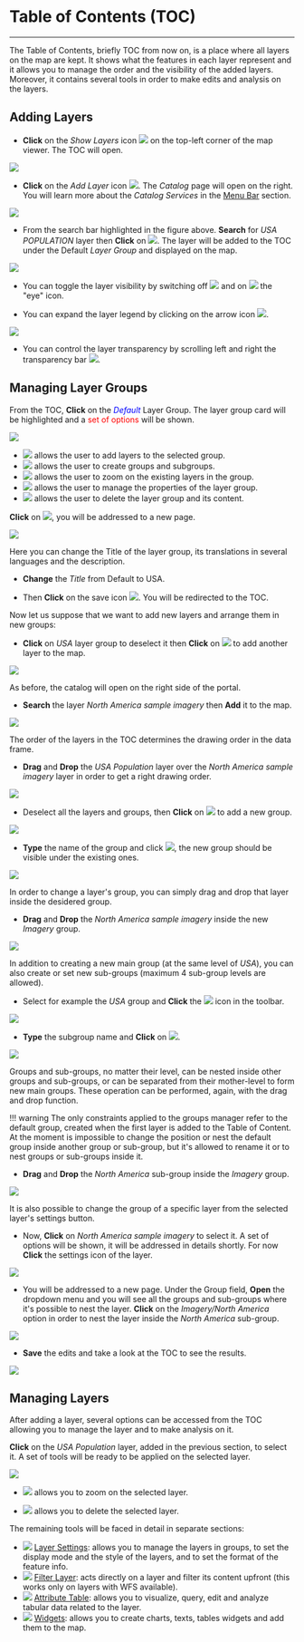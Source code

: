 # Table of Contents (TOC)
************************
The Table of Contents, briefly TOC from now on, is a place where all layers on the map are kept. It shows what the features in each layer represent and it allows you to manage the order and the visibility of the added layers. Moreover, it contains several tools in order to make edits and analysis on the layers.

Adding Layers
-------------
* **Click** on the *Show Layers* icon <img src="../img/button/show-layers.jpg" class="ms-docbutton" /> on the top-left corner of the map viewer. The TOC will open.

<img src="../img/toc/toc.jpg" class="ms-docimage"  style="max-width:300px;" />

* **Click** on the *Add Layer* icon <img src="../img/button/add_layer_button.jpg" class="ms-docbutton"/>. The *Catalog* page will open on the right. You will learn more about the *Catalog Services* in the [Menu Bar](menu-bar.md) section.

<img src="../img/toc/catalog.jpg" class="ms-docimage"  style="max-width:500px;" />

* From the search bar highlighted in the figure above. **Search** for *USA POPULATION* layer then **Click** on  <img src="../img/button/add_to_map_button.jpg" class="ms-docbutton"/>. The layer will be added to the TOC under the Default *Layer Group* and displayed on the map.

<img src="../img/toc/layer-usa.jpg" class="ms-docimage"/>

* You can toggle the layer visibility by switching off <img src="../img/button/eyeoff.jpg" class="ms-docbutton"/> and on <img src="../img/button/eyeon.jpg" class="ms-docbutton"/> the "eye" icon.

* You can expand the layer legend by clicking on the arrow icon <img src="../img/button/legend-icon.jpg" class="ms-docbutton"/>.

<img src="../img/toc/layer-legend.jpg" class="ms-docimage"  style="max-width:500px;"/>

* You can control the layer transparency by scrolling left and right the transparency bar <img src="../img/toc/transparency-bar.jpg" class="ms-docbutton" style="max-height:20px"/>.

Managing Layer Groups
---------------------
From the TOC, **Click** on the <span style="color:blue">*Default* </span> Layer Group. The layer group card will be highlighted and a <span style="color:red">set of options </span> will be shown.

<img src="../img/toc/layer_group.jpg" class="ms-docimage"  style="max-width:300px;"/>

 * <img src="../img/button/add_layer_button.jpg" class="ms-docbutton"/> allows the user to add layers to the selected group.
 * <img src="../img/button/add_group_button.jpg" class="ms-docbutton"/> allows the user to create groups and subgroups.
 * <img src="../img/button/zoom-layer.jpg" class="ms-docbutton"/> allows the user to zoom on the existing layers in the group.
 * <img src="../img/button/properties.jpg" class="ms-docbutton"/> allows the user to manage the properties of the layer group.
 * <img src="../img/button/delete.jpg" class="ms-docbutton"/> allows the user to delete the layer group and its content.

**Click** on <img src="../img/button/properties.jpg" class="ms-docbutton"/>, you will be addressed to a new page.

<img src="../img/toc/group-settings.jpg" class="ms-docimage"  style="max-width:500px;"/>

Here you can change the Title of the layer group, its translations in several languages and the description.

* **Change** the *Title* from Default to USA.

* Then **Click** on the save icon <img src="../img/button/save-icon.jpg" class="ms-docbutton"/>. You will be redirected to the TOC.

Now let us suppose that we want to add new layers and arrange them in new groups:

* **Click** on *USA* layer group to deselect it then **Click** on <img src="../img/button/add_layer_button.jpg" class="ms-docbutton"/> to add another layer to the map.

<img src="../img/toc/usa_group.jpg" class="ms-docimage"  style="max-width:300px;"/>

As before, the catalog will open on the right side of the portal.

* **Search** the layer *North America sample imagery* then **Add** it to the map.

<img src="../img/toc/second-layer.jpg" class="ms-docimage"  style="max-width:500px;"/>

The order of the layers in the TOC determines the drawing order in the data frame.

*  **Drag** and **Drop** the *USA Population* layer over the  *North America sample imagery* layer in order to get a right drawing order.

<img src="../img/toc/order-layers.jpg" class="ms-docimage"  style="max-width:500px;"/>

* Deselect all the layers and groups, then **Click** on <img src="../img/button/add_group_button.jpg" class="ms-docbutton"/> to add a new group.

<img src="../img/toc/new_group_name.jpg" class="ms-docimage"  style="max-width:300px;"/>

* **Type** the name of the group and click <img src="../img/button/add_group_confirm_button.jpg" class="ms-docbutton"/>, the new group should be visible under the existing ones.

<img src="../img/toc/new_group.jpg" class="ms-docimage"  style="max-width:300px;"/>

In order to change a layer's group, you can simply drag and drop that layer inside the desidered group.

* **Drag** and **Drop** the *North America sample imagery* inside the new *Imagery* group.

<img src="../img/toc/layer-in-group.jpg" class="ms-docimage"  style="max-width:300px;"/>

In addition to creating a new main group (at the same level of *USA*), you can also create or set new sub-groups (maximum 4 sub-group levels are allowed). 

* Select for example the *USA* group and **Click** the <img src="../img/button/add_group_button.jpg" class="ms-docbutton"/> icon in the toolbar.

<img src="../img/toc/north_america_subgroup.jpg" class="ms-docimage"  style="max-width:300px;"/>

* **Type** the subgroup name and **Click** on <img src="../img/button/add_group_confirm_button.jpg" class="ms-docbutton"/>.

<img src="../img/toc/new-subgroup.jpg" class="ms-docimage"  style="max-width:300px;"/>

Groups and sub-groups, no matter their level, can be nested inside other groups and sub-groups, or can be separated from their mother-level to form new main groups. These operation can be performed, again, with the drag and drop function.

!!! warning
    The only constraints applied to the groups manager refer to the default group, created when the first layer is added to the Table of Content. At the moment is impossible to change the position or nest the default group inside another group or sub-group, but it's allowed to rename it or to nest groups or sub-groups inside it.  

* **Drag** and **Drop** the *North America* sub-group inside the *Imagery* group.

<img src="../img/toc/subgroup-in-group.jpg" class="ms-docimage"  style="max-width:300px;"/>

It is also possible to change the group of a specific layer from the selected layer's settings button. 

* Now, **Click** on *North America sample imagery* to select it. A set of options will be shown, it will be addressed in details shortly. For now **Click** the settings icon of the layer. 

<img src="../img/toc/layer-settings.jpg" class="ms-docimage"  style="max-width:300px;"/>

* You will be addressed to a new page. Under the Group field, **Open** the dropdown menu and you will see all the groups and sub-groups where it's possible to nest the layer. **Click** on the *Imagery/North America* option in order to nest the layer inside the *North America* sub-group.

<img src="../img/toc/layer-to-subgroup.jpg" class="ms-docimage"  style="max-width:300px;"/>

* **Save** the edits and take a look at the TOC to see the results.

<img src="../img/toc/layer-moved.jpg" class="ms-docimage"  style="max-width:300px;"/>

Managing Layers
---------------

After adding a layer, several options can be accessed from the TOC allowing you to manage the layer and to make analysis on it.

**Click** on the *USA Population* layer, added in the previous section, to select it. A set of tools will be ready to be applied on the selected layer.

<img src="../img/toc/layer-tools.jpg" class="ms-docimage"  style="max-width:300px;" />

* <img src="../img/button/zoom-layer.jpg" class="ms-docbutton"/> allows you to zoom on the selected layer.

* <img src="../img/button/delete.jpg" class="ms-docbutton"/> allows you to delete the selected layer.

The remaining tools will be faced in detail in separate sections:

*  <img src="../img/button/properties.jpg" class="ms-docbutton"/> [Layer Settings](layer-settings.md): allows you to manage the layers in groups, to set the display mode and the style of the layers, and to set the format of the feature info.
*  <img src="../img/button/filter-layer.jpg" class="ms-docbutton"/> [Filter Layer](filtering-layers.md): acts directly on a layer and filter its content upfront (this works only on layers with WFS available).
*  <img src="../img/button/attributes-table.jpg" class="ms-docbutton" /> [Attribute Table](attributes-table.md): allows you to visualize, query, edit and analyze tabular data related to the layer.
* <img src="../img/button/widgets.jpg" class="ms-docbutton"/> [Widgets](widgets.md): allows you to create charts, texts, tables widgets and add them to the map.
